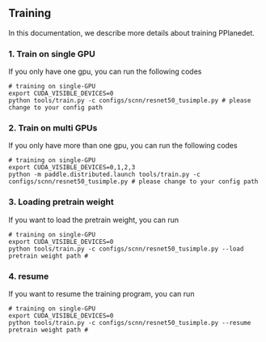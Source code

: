 ## Training
In this documentation, we describe more details about training PPlanedet.

### 1. Train on single GPU
If you only have one gpu, you can run the following codes
```Shell
# training on single-GPU
export CUDA_VISIBLE_DEVICES=0
python tools/train.py -c configs/scnn/resnet50_tusimple.py # please change to your config path
```

### 2. Train on multi GPUs
If you only have more than one gpu, you can run the following codes
```Shell
# training on single-GPU
export CUDA_VISIBLE_DEVICES=0,1,2,3
python -m paddle.distributed.launch tools/train.py -c configs/scnn/resnet50_tusimple.py # please change to your config path
```

### 3. Loading pretrain weight
If you want to load the pretrain weight, you can run
```Shell
# training on single-GPU
export CUDA_VISIBLE_DEVICES=0
python tools/train.py -c configs/scnn/resnet50_tusimple.py --load pretrain weight path #
```

### 4. resume
If you want to resume the training program, you can run
```Shell
# training on single-GPU
export CUDA_VISIBLE_DEVICES=0
python tools/train.py -c configs/scnn/resnet50_tusimple.py --resume pretrain weight path #
```
